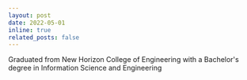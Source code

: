 ```yaml
---
layout: post
date: 2022-05-01
inline: true
related_posts: false
---
```


Graduated from New Horizon College of Engineering with a Bachelor's degree in Information Science and Engineering
